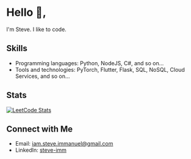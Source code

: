 # Hello 👋,
I'm Steve. I like to code.

## Skills
- Programming languages: Python, NodeJS, C#, and so on...
- Tools and technologies: PyTorch, Flutter, Flask, SQL, NoSQL, Cloud Services, and so on...

## Stats
<a href="https://leetcode.com/SteveImmanuel/">![LeetCode Stats](https://leetcard.jacoblin.cool/SteveImmanuel?theme=light&font=Noto%20Sans)</a>


## Connect with Me
- Email: iam.steve.immanuel@gmail.com
- LinkedIn: <a href=https://www.linkedin.com/in/steve-imm>steve-imm</a>
